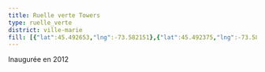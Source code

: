 ```yaml
---
title: Ruelle verte Towers
type: ruelle_verte
district: ville-marie
fill: [{"lat":45.492653,"lng":-73.582151},{"lat":45.492375,"lng":-73.581674},{"lat":45.492371,"lng":-73.581668}]
---
```


Inaugurée en 2012